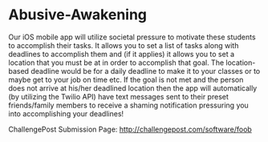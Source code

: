 Abusive-Awakening
=================

Our iOS mobile app will utilize societal pressure to motivate these students to accomplish their tasks. It allows you to set a list of tasks along with deadlines to accomplish them and (if it applies) it allows you to set a location that you must be at in order to accomplish that goal. The location-based deadline would be for a daily deadline to make it to your classes or to maybe get to your job on time etc. If the goal is not met and the person does not arrive at his/her deadlined location then the app will automatically (by utilizing the Twilio API) have text messages sent to their preset friends/family members to receive a shaming notification pressuring you into accomplishing your deadlines!

ChallengePost Submission Page: http://challengepost.com/software/foob
